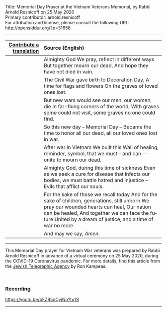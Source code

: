 <html>
<head></head>
<body>
Title: Memorial Day Prayer at the Vietnam Veterans Memorial, by Rabbi Arnold Resnicoff on 25 May 2020<br />
Primary contributor: arnold.resnicoff<br />
For attribution and license, please consult the following URL: <a href="http://opensiddur.org/?p=31658">http://opensiddur.org/?p=31658</a>
<p />
<hr />

<table style="margin-left: auto;margin-right: auto;" class="draggable">
<thead><tr><th id="x" style="text-align: right;"><a href="/contributing/upload/">Contribute a translation</a></th><th style="text-align: left;">Source (English)</th></tr></thead>
<tbody>
<tr><td style="vertical-align:top;">
<div class="liturgy" lang="he">

</span></div></td>
 
<td style="vertical-align:top;">
<div class="english" lang="en">
Almighty God
We pray, reflect in different ways
But together mourn our dead,
And hope they have not died in vain.
</div></td></tr>


<tr><td style="vertical-align:top;">
<div class="liturgy" lang="he">

</span></div></td>
 
<td style="vertical-align:top;">
<div class="english" lang="en">
The Civil War gave birth to Decoration Day,
A time for flags and flowers
On the graves of loved ones lost.
</div></td></tr>


<tr><td style="vertical-align:top;">
<div class="liturgy" lang="he">

</span></div></td>
 
<td style="vertical-align:top;">
<div class="english" lang="en">
But new wars would see our men, our women, die 
In far-flung corners of the world,
 With graves some could not visit, some graves no one could find. 
</div></td></tr>


<tr><td style="vertical-align:top;">
<div class="liturgy" lang="he">

</span></div></td>
 
<td style="vertical-align:top;">
<div class="english" lang="en">
So this new day – Memorial Day –
Became the time to honor all our dead,
all our loved ones lost in war.
</div></td></tr>


<tr><td style="vertical-align:top;">
<div class="liturgy" lang="he">

</span></div></td>
 
<td style="vertical-align:top;">
<div class="english" lang="en">
After war in Vietnam 
We built this Wall of healing,
reminder, symbol, 
that we must – and can -- unite to mourn our dead.
</div></td></tr>


<tr><td style="vertical-align:top;">
<div class="liturgy" lang="he">

</span></div></td>
 
<td style="vertical-align:top;">
<div class="english" lang="en">
Almighty God, during this time of sickness 
Even as we seek a cure for disease that infects our bodies,
we must battle hatred and injustice –
Evils that afflict our souls.
</div></td></tr>


<tr><td style="vertical-align:top;">
<div class="liturgy" lang="he">

</span></div></td>
 
<td style="vertical-align:top;">
<div class="english" lang="en">
For the sake of those we recall today
And for the sake of children, generations, still unborn
We pray our wounded hearts can heal,
Our nation can be healed,
And together we can face the future 
United by a dream of justice, and a time of war no more.
</div></td></tr>


<tr><td style="vertical-align:top;">
<div class="liturgy" lang="he">

</span></div></td>
 
<td style="vertical-align:top;">
<div class="english" lang="en">
And may we say, <em>Amen</em>.
</div></td></tr>
</tbody></table>

<hr />

This Memorial Day prayer for Vietnam War veterans was prepared by Rabbi Arnold Resnicoff in advance of a virtual ceremony on 25 May 2020, during the COVID-19 Coronavirus pandemic. For more details, find this article from the <a href="https://www.jta.org/quick-reads/this-rabbi-and-vietnam-vet-helped-unveil-the-vietnam-war-memorial-in-1982-now-hes-leading-its-first-virtual-memorial-day-service">Jewish Telegraphic Agency</a> by Ron Kampeas.

&nbsp;

<h3>Recording</h3>

https://youtu.be/bFZ95oCyjNo?t=18

<hr />

&nbsp;
</body>
</html>